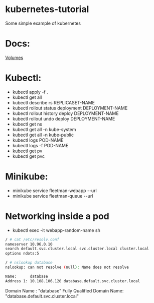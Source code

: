 # kubernetes-tutorial
Some simple example of kubernetes

# Docs:
[Volumes](https://kubernetes.io/docs/concepts/storage/volumes/)

# Kubectl:

- kubectl apply -f .
- kubectl get all
- kubectl describe rs REPLICASET-NAME
- kubectl rollout status deployment DEPLOYMENT-NAME
- kubectl rollout history deploy DEPLOYMENT-NAME
- kubectl rollout undo deploy DEPLOYMENT-NAME
- kubectl get ns
- kubectl get all -n kube-system
- kubectl get all -n kube-public
- kubectl logs POD-NAME
- kubectl logs -f POD-NAME
- kubectl get pv
- kubectl get pvc

# Minikube:
- minikube service fleetman-webapp --url
- minikube service fleetman-queue --url

# Networking inside a pod
- kubectl exec -it webapp-random-name sh
```bash
/ # cat /etc/resolv.conf
nameserver 10.96.0.10
search default.svc.cluster.local svc.cluster.local cluster.local
options ndots:5

/ # nslookup database
nslookup: can not resolve (null): Name does not resolve

Name:      database
Address 1: 10.108.106.120 database.default.svc.cluster.local
```

Domain Name : "database"
Fully Qualified Domain Name: "database.default.svc.cluster.local"
